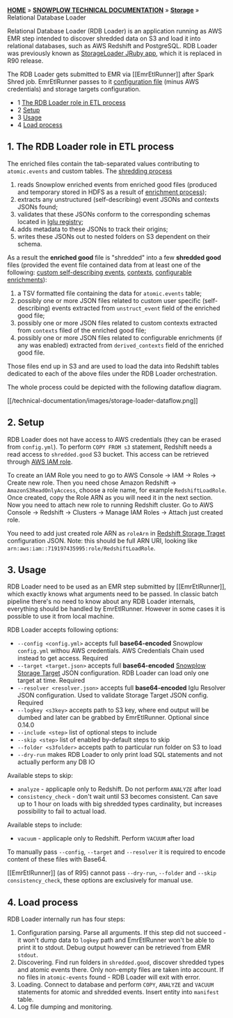 [**HOME**](Home) » [**SNOWPLOW TECHNICAL DOCUMENTATION**](Snowplow-technical-documentation) » [**Storage**](storage-documentation) » Relational Database Loader

Relational Database Loader (RDB Loader) is an application running as AWS EMR step intended to discover shredded data on S3 and load it into relational databases, such as AWS Redshift and PostgreSQL.
RDB Loader was previously known as [StorageLoader JRuby app](StorageLoader), which it is replaced in R90 release.

The RDB Loader gets submitted to EMR via [[EmrEtlRunner]] after Spark Shred job. EmrEtlRunner passes to it [configuration file][config-file] (minus AWS credentials) and storage targets configuration.

- 1 [The RDB Loader role in ETL process](#role)
- 2 [Setup](#setup)
- 3 [Usage](#usage)
- 4 [Load process](#load-process)

<a name="role" />

## 1. The RDB Loader role in ETL process

The enriched files contain the tab-separated values contributing to `atomic.events` and custom tables. The [shredding process](Shredding)

1. reads Snowplow enriched events from enriched good files (produced and temporary stored in HDFS as a result of [enrichment process](The-enrichment-process));
2. extracts any unstructured (self-describing) event JSONs and contexts JSONs found;
3. validates that these JSONs conform to the corresponding schemas located in [Iglu registry](Iglu-registry);
4. adds metadata to these JSONs to track their origins;
5. writes these JSONs out to nested folders on S3 dependent on their schema.

As a result the **enriched good** file is "shredded" into a few **shredded good** files (provided the event file contained data from at least one of the following: [custom self-describing events](Custom-events#unstructured-event), [contexts](Contexts-overview), [configurable enrichments](configurable-enrichments)):

1. a TSV formatted file containing the data for `atomic.events` table;
2. possibly one or more JSON files related to custom user specific (self-describing) events extracted from `unstruct_event` field of the enriched good file;
3. possibly one or more JSON files related to custom contexts extracted from `contexts` filed of the enriched good file;
4. possibly one or more JSON files related to configurable enrichments (if any was enabled) extracted from `derived_contexts` field of the enriched good file.

Those files end up in S3 and are used to load the data into Redshift tables dedicated to each of the above files under the RDB Loader orchestration.

The whole process could be depicted with the following dataflow diagram.

[[/technical-documentation/images/storage-loader-dataflow.png]]

<a name="setup" />

## 2. Setup

RDB Loader does not have access to AWS credentials (they can be erased from `config.yml`).
To perform `COPY FROM s3` statement, Redshift needs a read access to `shredded.good` S3 bucket.
This access can be retrieved through [AWS IAM role][redshift-iam].

To create an IAM Role you need to go to AWS Console -> IAM -> Roles -> Create new role.
Then you need chose Amazon Redshift -> `AmazonS3ReadOnlyAccess`, choose a role name, for example `RedshiftLoadRole`. Once created, copy the Role ARN as you will need it in the next section.
Now you need to attach new role to running Redshift cluster. Go to AWS Console -> Redshift -> Clusters -> Manage IAM Roles -> Attach just created role.

You need to add just created role ARN as `roleArn` in [Redshift Storage Traget][target-config] configuration JSON. 
Note: this should be full ARN URI, looking like `arn:aws:iam::719197435995:role/RedshiftLoadRole`.

<a name="usage" />

## 3. Usage

RDB Loader need to be used as an EMR step submitted by [[EmrEtlRunner]], which exactly knows what arguments need to be passed. 
In classic batch pipeline there's no need to know about any RDB Loader internals, everything should be handled by EmrEtlRunner.
However in some cases it is possible to use it from local machine.

RDB Loader accepts following options:

* `--config <config.yml>` accepts full **base64-encoded** Snowplow `config.yml` withou AWS credentials. AWS Credentials Chain used instead to get access. Required
* `--target <target.json>` accepts full **base64-encoded** [Snowplow Storage Target][target-config] JSON configuration. RDB Loader can load only one target at time. Required
* `--resolver <resolver.json>` accepts full **base64-encoded** Iglu Resolver JSON configuration. Used to validate Storage Target JSON config. Required
* `--logkey <s3key>` accepts path to S3 key, where end output will be dumbed and later can be grabbed by EmrEtlRunner. Optional since 0.14.0
* `--include <step>` list of optional steps to include
* `--skip <step>` list of enabled by-default steps to skip
* `--folder <s3folder>` accepts path to particular run folder on S3 to load
* `--dry-run` makes RDB Loader to only print load SQL statements and not actually perform any DB IO

Available steps to skip:

* `analyze` - applicaple only to Redshift. Do not perform `ANALYZE` after load
* `consistency_check` - don't wait until S3 becomes consistent. Can save up to 1 hour on loads with big shredded types cardinality, but increases possibility to fail to actual load.

Available steps to include: 

* `vacuum` - applicaple only to Redshift. Perform `VACUUM` after load

To manually pass `--config`, `--target` and `--resolver` it is required to encode content of these files with Base64.

[[EmrEtlRunner]] (as of R95) cannot pass `--dry-run`, `--folder` and `--skip consistency_check`, these options are exclusively for manual use.

<a name="load-process" />

## 4. Load process

RDB Loader internally run has four steps:

1. Configuration parsing. Parse all arguments. If this step did not succeed - it won't dump data to `logkey` path and EmrEtlRunner won't be able to print it to stdout. Debug output however can be retrieved from EMR `stdout`.
2. Discovering. Find run folders in `shredded.good`, discover shredded types and atomic events there. Only non-empty files are taken into account. If no files in `atomic-events` found - RDB Loader will exit with error.
3. Loading. Connect to database and perform `COPY`, `ANALYZE` and `VACUUM` statements for atomic and shredded events. Insert entity into `manifest` table.
4. Log file dumping and monitoring.


[config-file]: https://github.com/snowplow/snowplow/blob/master/3-enrich/emr-etl-runner/config/config.yml.sample
[target-config]: https://github.com/snowplow/snowplow/wiki/Configuring-storage-targets
[redshift-iam]: http://docs.aws.amazon.com/redshift/latest/gsg/rs-gsg-create-an-iam-role.html
